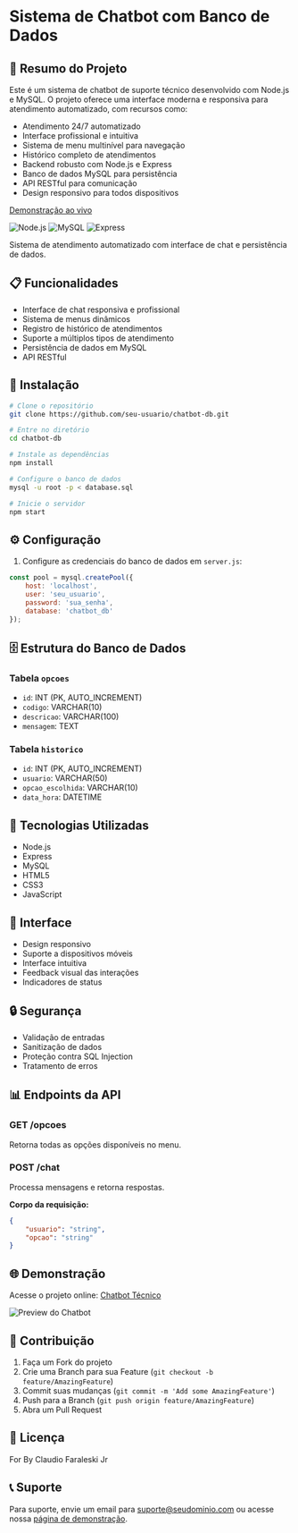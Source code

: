 # Sistema de Chatbot com Banco de Dados

## 📝 Resumo do Projeto

Este é um sistema de chatbot de suporte técnico desenvolvido com Node.js e MySQL. O projeto oferece uma interface moderna e responsiva para atendimento automatizado, com recursos como:

- Atendimento 24/7 automatizado
- Interface profissional e intuitiva
- Sistema de menu multinível para navegação
- Histórico completo de atendimentos
- Backend robusto com Node.js e Express
- Banco de dados MySQL para persistência
- API RESTful para comunicação
- Design responsivo para todos dispositivos

[Demonstração ao vivo](https://chatboottecnico.netlify.app/public/index.html)

![Node.js](https://img.shields.io/badge/Node.js-v18.x-green)
![MySQL](https://img.shields.io/badge/MySQL-8.0-blue)
![Express](https://img.shields.io/badge/Express-4.x-lightgrey)

Sistema de atendimento automatizado com interface de chat e persistência de dados.

## 📋 Funcionalidades

- Interface de chat responsiva e profissional
- Sistema de menus dinâmicos
- Registro de histórico de atendimentos
- Suporte a múltiplos tipos de atendimento
- Persistência de dados em MySQL
- API RESTful

## 🚀 Instalação

```bash
# Clone o repositório
git clone https://github.com/seu-usuario/chatbot-db.git

# Entre no diretório
cd chatbot-db

# Instale as dependências
npm install

# Configure o banco de dados
mysql -u root -p < database.sql

# Inicie o servidor
npm start
```

## ⚙️ Configuração

1. Configure as credenciais do banco de dados em `server.js`:
```javascript
const pool = mysql.createPool({
    host: 'localhost',
    user: 'seu_usuario',
    password: 'sua_senha',
    database: 'chatbot_db'
});
```

## 🗄️ Estrutura do Banco de Dados

### Tabela `opcoes`
- `id`: INT (PK, AUTO_INCREMENT)
- `codigo`: VARCHAR(10)
- `descricao`: VARCHAR(100)
- `mensagem`: TEXT

### Tabela `historico`
- `id`: INT (PK, AUTO_INCREMENT)
- `usuario`: VARCHAR(50)
- `opcao_escolhida`: VARCHAR(10)
- `data_hora`: DATETIME

## 🔧 Tecnologias Utilizadas

- Node.js
- Express
- MySQL
- HTML5
- CSS3
- JavaScript

## 📱 Interface

- Design responsivo
- Suporte a dispositivos móveis
- Interface intuitiva
- Feedback visual das interações
- Indicadores de status

## 🔒 Segurança

- Validação de entradas
- Sanitização de dados
- Proteção contra SQL Injection
- Tratamento de erros

## 📊 Endpoints da API

### GET /opcoes
Retorna todas as opções disponíveis no menu.

### POST /chat
Processa mensagens e retorna respostas.

**Corpo da requisição:**
```json
{
    "usuario": "string",
    "opcao": "string"
}
```

## 🌐 Demonstração

Acesse o projeto online: [Chatbot Técnico](https://chatboottecnico.netlify.app/public/index.html)

![Preview do Chatbot](preview.png)

## 👥 Contribuição

1. Faça um Fork do projeto
2. Crie uma Branch para sua Feature (`git checkout -b feature/AmazingFeature`)
3. Commit suas mudanças (`git commit -m 'Add some AmazingFeature'`)
4. Push para a Branch (`git push origin feature/AmazingFeature`)
5. Abra um Pull Request

## 📄 Licença

For By Claudio Faraleski Jr

## 📞 Suporte

Para suporte, envie um email para suporte@seudominio.com ou acesse nossa [página de demonstração](https://chatboottecnico.netlify.app/public/index.html).
